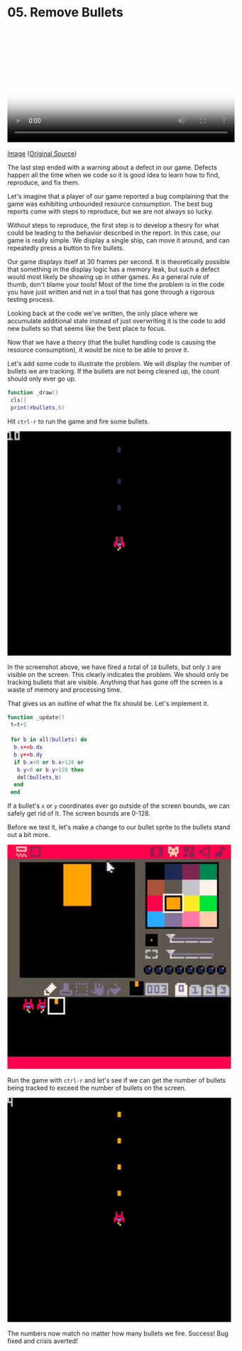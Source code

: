 # 05. Remove Bullets

<video controls width="512" poster="tut_5.gif">
    <source src="./tut_5.mp4"
            type="video/mp4">
    Sorry, your browser doesn't support embedded videos.
</video>

[Image](./tut_5.git) ([Original Source](https://ztiromoritz.github.io/pico-8-shooter/gif/tut_5.gif))

The last step ended with a warning about a defect in our game. Defects happen
all the time when we code so it is good idea to learn how to find, reproduce,
and fix them.

Let's imagine that a player of our game reported a bug complaining that the
game was exhibiting unbounded resource consumption. The best bug reports come
with steps to reproduce, but we are not always so lucky.

Without steps to reproduce, the first step is to develop a theory for what
could be leading to the behavior described in the report. In this case, our
game is really simple. We display a single ship, can move it around, and can
repeatedly press a button to fire bullets.

Our game displays itself at 30 frames per second. It is theoretically possible
that something in the display logic has a memory leak, but such a defect would
most likely be showing up in other games. As a general rule of thumb, don't
blame your tools! Most of the time the problem is in the code you have just
written and not in a tool that has gone through a rigorous testing process.

Looking back at the code we've written, the only place where we accumulate
additional state instead of just overwriting it is the code to add new bullets
so that seems like the best place to focus.

Now that we have a theory (that the bullet handling code is causing the
resource consumption), it would be nice to be able to prove it.

Let's add some code to illustrate the problem. We will display the number of
bullets we are tracking. If the bullets are not being cleaned up, the count
should only ever go up.

```lua
function _draw()
 cls()
 print(#bullets,6)
```

Hit `ctrl-r` to run the game and fire some bullets.

<div><img src="./problem.png" width="512" /></div>

In the screenshot above, we have fired a total of `10` bullets, but only `3`
are visible on the screen. This clearly indicates the problem. We should only
be tracking bullets that are visible. Anything that has gone off the screen is
a waste of memory and processing time.

That gives us an outline of what the fix should be. Let's implement it.

```lua
function _update()
 t=t+1

 for b in all(bullets) do
  b.x+=b.dx
  b.y+=b.dy
  if b.x<0 or b.x>128 or
   b.y<0 or b.y>128 then
   del(bullets,b)
  end
 end
```

If a bullet's `x` or `y` coordinates ever go outside of the screen bounds, we
can safely get rid of it. The screen bounds are 0-128.

Before we test it, let's make a change to our bullet sprite to the bullets
stand out a bit more.

<div><img src="./bullet.png" width="512" /></div>

Run the game with `ctrl-r` and let's see if we can get the number of bullets
being tracked to exceed the number of bullets on the screen.

<div><img src="./solution.png" width="512" /></div>

The numbers now match no matter how many bullets we fire. Success! Bug fixed
and crisis averted!
